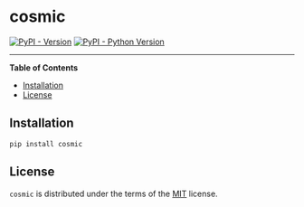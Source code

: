 # cosmic

[![PyPI - Version](https://img.shields.io/pypi/v/cosmic.svg)](https://pypi.org/project/cosmic)
[![PyPI - Python Version](https://img.shields.io/pypi/pyversions/cosmic.svg)](https://pypi.org/project/cosmic)

-----

**Table of Contents**

- [Installation](#installation)
- [License](#license)

## Installation

```console
pip install cosmic
```

## License

`cosmic` is distributed under the terms of the [MIT](https://spdx.org/licenses/MIT.html) license.
